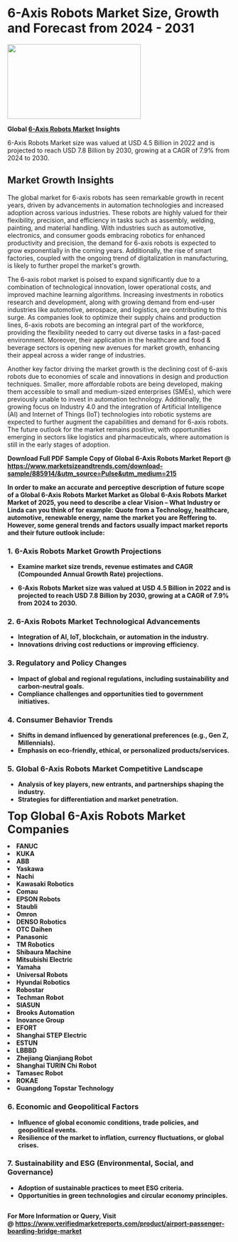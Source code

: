 <H1>6-Axis Robots Market Size, Growth and Forecast from 2024 - 2031</H1><img class="aligncenter size-medium wp-image-584254" src="https://thirdeyenews.in/wp-content/uploads/2024/09/Global-Market-Research-300x168.jpeg" alt="" width="300" height="168" /><p><strong>Global&nbsp;<a href="https://www.marketsizeandtrends.com/download-sample/885914/&amp;utm_source=Pulse&amp;utm_medium=215">6-Axis Robots Market</a> Insights</strong></p><p>6-Axis Robots Market size was valued at USD 4.5 Billion in 2022 and is projected to reach USD 7.8 Billion by 2030, growing at a CAGR of 7.9% from 2024 to 2030.</p><p><h2>Market Growth Insights</h2> <p>The global market for 6-axis robots has seen remarkable growth in recent years, driven by advancements in automation technologies and increased adoption across various industries. These robots are highly valued for their flexibility, precision, and efficiency in tasks such as assembly, welding, painting, and material handling. With industries such as automotive, electronics, and consumer goods embracing robotics for enhanced productivity and precision, the demand for 6-axis robots is expected to grow exponentially in the coming years. Additionally, the rise of smart factories, coupled with the ongoing trend of digitalization in manufacturing, is likely to further propel the market's growth.</p> <p><strong></strong></p> <p>The 6-axis robot market is poised to expand significantly due to a combination of technological innovation, lower operational costs, and improved machine learning algorithms. Increasing investments in robotics research and development, along with growing demand from end-user industries like automotive, aerospace, and logistics, are contributing to this surge. As companies look to optimize their supply chains and production lines, 6-axis robots are becoming an integral part of the workforce, providing the flexibility needed to carry out diverse tasks in a fast-paced environment. Moreover, their application in the healthcare and food & beverage sectors is opening new avenues for market growth, enhancing their appeal across a wider range of industries. <p>Another key factor driving the market growth is the declining cost of 6-axis robots due to economies of scale and innovations in design and production techniques. Smaller, more affordable robots are being developed, making them accessible to small and medium-sized enterprises (SMEs), which were previously unable to invest in automation technology. Additionally, the growing focus on Industry 4.0 and the integration of Artificial Intelligence (AI) and Internet of Things (IoT) technologies into robotic systems are expected to further augment the capabilities and demand for 6-axis robots. The future outlook for the market remains positive, with opportunities emerging in sectors like logistics and pharmaceuticals, where automation is still in the early stages of adoption. <p><strong></p><p><span class=""><strong>Download Full PDF Sample Copy of Global 6-Axis Robots Market Report</strong> @ <a href="https://www.marketsizeandtrends.com/download-sample/885914/&amp;utm_source=Pulse&amp;utm_medium=215" target="_blank">https://www.marketsizeandtrends.com/download-sample/885914/&amp;utm_source=Pulse&amp;utm_medium=215</a></span></p><p>In order to make an accurate and perceptive description of future scope of a Global&nbsp;6-Axis Robots Market Market as Global&nbsp;6-Axis Robots Market Market of 2025, you need to describe a clear Vision &ndash; What Industry or Linda can you think of for example: Quote from a Technology, healthcare, automotive, renewable energy, name the market you are Reffering to. However, some general trends and factors usually impact market reports and their future outlook include:</p><h3>1.&nbsp;<strong>6-Axis Robots Market Growth Projections</strong></h3><ul><li>Examine market size trends, revenue estimates and CAGR (Compounded Annual Growth Rate) projections.</li><li><p>6-Axis Robots Market size was valued at USD 4.5 Billion in 2022 and is projected to reach USD 7.8 Billion by 2030, growing at a CAGR of 7.9% from 2024 to 2030.</p></li></ul><h3>2.&nbsp;<strong>6-Axis Robots Market Technological Advancements</strong></h3><ul><li>Integration of AI, IoT, blockchain, or automation in the industry.</li><li>Innovations driving cost reductions or improving efficiency.</li></ul><h3>3.&nbsp;<strong>Regulatory and Policy Changes</strong></h3><ul><li>Impact of global and regional regulations, including sustainability and carbon-neutral goals.</li><li>Compliance challenges and opportunities tied to government initiatives.</li></ul><h3>4.&nbsp;<strong>Consumer Behavior Trends</strong></h3><ul><li>Shifts in demand influenced by generational preferences (e.g., Gen Z, Millennials).</li><li>Emphasis on eco-friendly, ethical, or personalized products/services.</li></ul><h3>5.&nbsp;<strong>Global 6-Axis Robots Market Competitive Landscape</strong></h3><ul><li>Analysis of key players, new entrants, and partnerships shaping the industry.</li><li>Strategies for differentiation and market penetration.</li></ul><p data-pm-slice="1 1 []"><span style="color: inherit; font-family: inherit; font-size: 25px;">Top Global 6-Axis Robots Market Companies</span></p><div class="" data-test-id=""><p><li>FANUC</li><li> KUKA</li><li> ABB</li><li> Yaskawa</li><li> Nachi</li><li> Kawasaki Robotics</li><li> Comau</li><li> EPSON Robots</li><li> Staubli</li><li> Omron</li><li> DENSO Robotics</li><li> OTC Daihen</li><li> Panasonic</li><li> TM Robotics</li><li> Shibaura Machine</li><li> Mitsubishi Electric</li><li> Yamaha</li><li> Universal Robots</li><li> Hyundai Robotics</li><li> Robostar</li><li> Techman Robot</li><li> SIASUN</li><li> Brooks Automation</li><li> Inovance Group</li><li> EFORT</li><li> Shanghai STEP Electric</li><li> ESTUN</li><li> LBBBD</li><li> Zhejiang Qianjiang Robot</li><li> Shanghai TURIN Chi Robot</li><li> Tamasec Robot</li><li> ROKAE</li><li> Guangdong Topstar Technology</li></p></div><h3>6.&nbsp;<strong>Economic and Geopolitical Factors</strong></h3><ul><li>Influence of global economic conditions, trade policies, and geopolitical events.</li><li>Resilience of the market to inflation, currency fluctuations, or global crises.</li></ul><h3>7.&nbsp;<strong>Sustainability and ESG (Environmental, Social, and Governance)</strong></h3><ul><li>Adoption of sustainable practices to meet ESG criteria.</li><li>Opportunities in green technologies and circular economy principles.</li></ul><h2><strong style="font-size: 14px;">For More Information or Query, Visit @&nbsp;</strong><a style="background-color: #ffffff; font-size: 14px;" href="https://www.marketsizeandtrends.com/report/6-axis-robots-market/" target="_blank">https://www.verifiedmarketreports.com/product/airport-passenger-boarding-bridge-market</a></h2>

